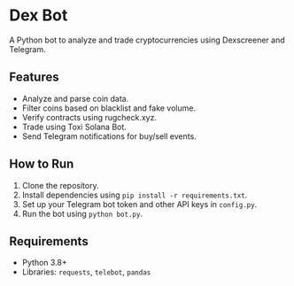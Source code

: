 # Dex Bot

A Python bot to analyze and trade cryptocurrencies using Dexscreener and Telegram.

## Features
- Analyze and parse coin data.
- Filter coins based on blacklist and fake volume.
- Verify contracts using rugcheck.xyz.
- Trade using Toxi Solana Bot.
- Send Telegram notifications for buy/sell events.

## How to Run
1. Clone the repository.
2. Install dependencies using `pip install -r requirements.txt`.
3. Set up your Telegram bot token and other API keys in `config.py`.
4. Run the bot using `python bot.py`.

## Requirements
- Python 3.8+
- Libraries: `requests`, `telebot`, `pandas`